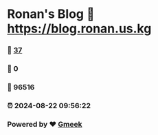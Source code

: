 # Ronan's Blog :link: https://blog.ronan.us.kg 
### :page_facing_up: [37](https://blog.ronan.us.kg/tag.html) 
### :speech_balloon: 0 
### :hibiscus: 96516 
### :alarm_clock: 2024-08-22 09:56:22 
### Powered by :heart: [Gmeek](https://github.com/Meekdai/Gmeek)
